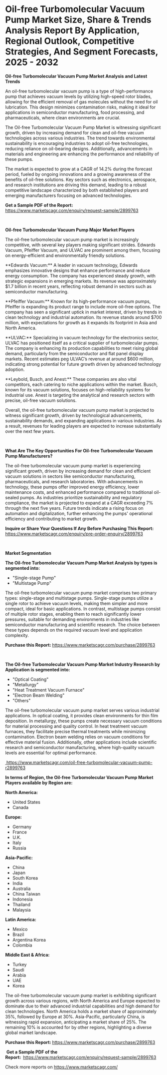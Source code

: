 <p><h1>Oil-free Turbomolecular Vacuum Pump Market Size, Share & Trends Analysis Report By Application, Regional Outlook, Competitive Strategies, And Segment Forecasts, 2025 - 2032</h1></p><p><strong>Oil-free Turbomolecular Vacuum Pump Market Analysis and Latest Trends</strong></p>
<p><p>An oil-free turbomolecular vacuum pump is a type of high-performance pump that achieves vacuum levels by utilizing high-speed rotor blades, allowing for the efficient removal of gas molecules without the need for oil lubrication. This design minimizes contamination risks, making it ideal for applications in semiconductor manufacturing, food processing, and pharmaceuticals, where clean environments are crucial.</p><p>The Oil-free Turbomolecular Vacuum Pump Market is witnessing significant growth, driven by increasing demand for clean and oil-free vacuum technologies across various industries. The trend towards environmental sustainability is encouraging industries to adopt oil-free technologies, reducing reliance on oil-bearing designs. Additionally, advancements in materials and engineering are enhancing the performance and reliability of these pumps.</p><p>The market is expected to grow at a CAGR of 14.2% during the forecast period, fueled by ongoing innovations and a growing awareness of the benefits of oil-free solutions. Key sectors such as electronics, aerospace, and research institutions are driving this demand, leading to a robust competitive landscape characterized by both established players and emerging manufacturers focusing on advanced technologies.</p></p>
<p><strong>Get a Sample PDF of the Report:&nbsp;</strong> <a href="https://www.marketscagr.com/enquiry/request-sample/2899763?utm_campaign=1126&utm_medium=2&utm_source=Github&utm_content=ia&utm_term=16032025&utm_id=oil-free-turbomolecular-vacuum-pump">https://www.marketscagr.com/enquiry/request-sample/2899763</a></p>
<p>&nbsp;</p>
<p><strong>Oil-free Turbomolecular Vacuum Pump Major Market Players</strong></p>
<p><p>The oil-free turbomolecular vacuum pump market is increasingly competitive, with several key players making significant strides. Edwards Vacuum, Pfeiffer Vacuum, and ULVAC are prominent among them, focusing on energy-efficient and environmentally friendly solutions. </p><p>**Edwards Vacuum:** A leader in vacuum technology, Edwards emphasizes innovative designs that enhance performance and reduce energy consumption. The company has experienced steady growth, with strategic expansions in emerging markets. Its revenue was approximately $1.7 billion in recent years, reflecting robust demand in sectors such as semiconductor manufacturing.</p><p>**Pfeiffer Vacuum:** Known for its high-performance vacuum pumps, Pfeiffer is expanding its product range to include more oil-free options. The company has seen a significant uptick in market interest, driven by trends in clean technology and industrial automation. Its revenue stands around $700 million, with expectations for growth as it expands its footprint in Asia and North America.</p><p>**ULVAC:** Specializing in vacuum technology for the electronics sector, ULVAC has positioned itself as a critical supplier of turbomolecular pumps. The company is enhancing its production capabilities to meet rising global demand, particularly from the semiconductor and flat panel display markets. Recent estimates peg ULVAC’s revenue at around $600 million, indicating strong potential for future growth driven by advanced technology adoption.</p><p>**Leybold, Busch, and Anest:** These companies are also vital competitors, each catering to niche applications within the market. Busch, known for its vacuum solutions, focuses on high-reliability systems for industrial use. Anest is targeting the analytical and research sectors with precise, oil-free vacuum solutions.</p><p>Overall, the oil-free turbomolecular vacuum pump market is projected to witness significant growth, driven by technological advancements, sustainability demands, and expanding applications in various industries. As a result, revenues for leading players are expected to increase substantially over the next few years.</p></p>
<p>&nbsp;</p>
<p><strong>What Are The Key Opportunities For Oil-free Turbomolecular Vacuum Pump Manufacturers?</strong></p>
<p><p>The oil-free turbomolecular vacuum pump market is experiencing significant growth, driven by increasing demand for clean and efficient vacuum solutions in sectors like semiconductor manufacturing, pharmaceuticals, and research laboratories. With advancements in technology, these pumps offer improved energy efficiency, lower maintenance costs, and enhanced performance compared to traditional oil-sealed pumps. As industries prioritize sustainability and regulatory compliance, the market is projected to expand at a CAGR exceeding 7% through the next five years. Future trends indicate a rising focus on automation and digitalization, further enhancing the pumps' operational efficiency and contributing to market growth.</p></p>
<p><strong>Inquire or Share Your Questions If Any Before Purchasing This Report:</strong> <a href="https://www.marketscagr.com/enquiry/pre-order-enquiry/2899763?utm_campaign=1126&utm_medium=2&utm_source=Github&utm_content=ia&utm_term=16032025&utm_id=oil-free-turbomolecular-vacuum-pump">https://www.marketscagr.com/enquiry/pre-order-enquiry/2899763</a></p>
<p>&nbsp;</p>
<p><strong>Market Segmentation</strong></p>
<p><strong>The Oil-free Turbomolecular Vacuum Pump Market Analysis by types is segmented into:</strong></p>
<p><ul><li>"Single-stage Pump"</li><li>"Multistage Pump"</li></ul></p>
<p><p>The oil-free turbomolecular vacuum pump market comprises two primary types: single-stage and multistage pumps. Single-stage pumps utilize a single rotor to achieve vacuum levels, making them simpler and more compact, ideal for basic applications. In contrast, multistage pumps consist of multiple rotor stages, enabling them to reach significantly lower pressures, suitable for demanding environments in industries like semiconductor manufacturing and scientific research. The choice between these types depends on the required vacuum level and application complexity.</p></p>
<p><strong>Purchase this Report:&nbsp;</strong><a href="https://www.marketscagr.com/purchase/2899763?utm_campaign=1126&utm_medium=2&utm_source=Github&utm_content=ia&utm_term=16032025&utm_id=oil-free-turbomolecular-vacuum-pump">https://www.marketscagr.com/purchase/2899763</a></p>
<p>&nbsp;</p>
<p><strong>The Oil-free Turbomolecular Vacuum Pump Market Industry Research by Application is segmented into:</strong></p>
<p><ul><li>"Optical Coating"</li><li>"Metallurgy"</li><li>"Heat Treatment Vacuum Furnace"</li><li>"Electron Beam Welding"</li><li>"Others"</li></ul></p>
<p><p>The oil-free turbomolecular vacuum pump market serves various industrial applications. In optical coating, it provides clean environments for thin film deposition. In metallurgy, these pumps create necessary vacuum conditions for material processing and quality control. In heat treatment vacuum furnaces, they facilitate precise thermal treatments while minimizing contamination. Electron beam welding relies on vacuum conditions for effective material fusion. Additionally, other applications include scientific research and semiconductor manufacturing, where high-quality vacuum levels are essential for optimal performance.</p></p>
<p><a href="https://www.marketscagr.com/oil-free-turbomolecular-vacuum-pump-r2899763?utm_campaign=1126&utm_medium=2&utm_source=Github&utm_content=ia&utm_term=16032025&utm_id=oil-free-turbomolecular-vacuum-pump">&nbsp;https://www.marketscagr.com/oil-free-turbomolecular-vacuum-pump-r2899763</a></p>
<p><strong>In terms of Region, the Oil-free Turbomolecular Vacuum Pump Market Players available by Region are:</strong></p>
<p>
    <p> <strong> North America: </strong>
        <ul>
            <li>United States</li>
            <li>Canada</li>
        </ul>
        </p> 
    <p> <strong> Europe: </strong>
        <ul>
            <li>Germany</li>
            <li>France</li>
            <li>U.K.</li>
            <li>Italy</li>
            <li>Russia</li>
        </ul>
        </p> 
    <p> <strong> Asia-Pacific: </strong>
        <ul>
            <li>China</li>
            <li>Japan</li>
            <li>South Korea</li>
            <li>India</li>
            <li>Australia</li>
            <li>China Taiwan</li>
            <li>Indonesia</li>
            <li>Thailand</li>
            <li>Malaysia</li>
        </ul>
        </p> 
    <p> <strong> Latin America: </strong>
        <ul>
            <li>Mexico</li>
            <li>Brazil</li>
            <li>Argentina Korea</li>
            <li>Colombia</li>
        </ul>
        </p> 
    <p> <strong> Middle East & Africa: </strong>
        <ul>
            <li>Turkey</li>
            <li>Saudi</li>
            <li>Arabia</li>
            <li>UAE</li>
            <li>Korea</li>
        </ul>
    </p>
    </p>
<p><p>The oil-free turbomolecular vacuum pump market is exhibiting significant growth across various regions, with North America and Europe expected to dominate due to their advanced industrial capabilities and high demand for clean technologies. North America holds a market share of approximately 35%, followed by Europe at 30%. Asia-Pacific, particularly China, is witnessing rapid expansion, anticipating a market share of 25%. The remaining 10% is accounted for by other regions, highlighting a diverse global market landscape.</p></p>
<p><strong>Purchase this Report: </strong><a href="https://www.marketscagr.com/purchase/2899763?utm_campaign=1126&utm_medium=2&utm_source=Github&utm_content=ia&utm_term=16032025&utm_id=oil-free-turbomolecular-vacuum-pump">https://www.marketscagr.com/purchase/2899763</a></p>
<p>&nbsp;<strong>Get a Sample PDF of the Report:&nbsp;&nbsp;</strong><a href="https://www.marketscagr.com/enquiry/request-sample/2899763?utm_campaign=1126&utm_medium=2&utm_source=Github&utm_content=ia&utm_term=16032025&utm_id=oil-free-turbomolecular-vacuum-pump">https://www.marketscagr.com/enquiry/request-sample/2899763</a></p>
<p><strong></strong></p>
<p>Check more reports on <a href="https://www.marketscagr.com/?utm_campaign=1126&utm_medium=2&utm_source=Github&utm_content=ia&utm_term=16032025&utm_id=oil-free-turbomolecular-vacuum-pump">https://www.marketscagr.com/</a></p>